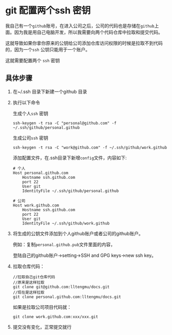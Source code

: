 # git 配置两个ssh 密钥



我自己有一个`github`账号，在进入公司之后，公司的代码也是存储在`github`上面。因为我是用自己电脑开发，所以我需要向两个代码仓库中拉取和提交代码。

这就导致如果你拿你原来的公钥给公司添加仓库访问权限的时候是拉取不到代码的，因为一个`ssh` 公钥只能用于一个账户。

这就需要配置两个 `ssh` 密钥



## 具体步骤

1. 在~/.ssh 目录下新建一个github 目录

2. 执行以下命令

   生成个人`ssh` 密钥

   ```
   ssh-keygen -t rsa -C "personal@github.com" -f ~/.ssh/github/personal.github
   ```

   生成公司`ssh` 密钥

   ```
   ssh-keygen -t rsa -C "work@github.com" -f ~/.ssh/github/work.github
   ```

   添加配置文件，在.ssh目录下新增`config`文件，内容如下:

   ```
   # 个人
   Host personal.github.com
       Hostname ssh.github.com
       port 22
       User git
       IdentityFile ~/.ssh/github/personal.github
   
   # 公司
   Host work.github.com
       Hostname ssh.github.com
       port 22
       User git
       IdentityFile ~/.ssh/github/work.github
   ```

   

3. 将生成的公钥文件添加到个人github账户或者公司的github账户。

   例如：复制`personal.github.pub`文件里面的内容，

   登陆自己的github账户->setting->SSH and GPG keys->new ssh key。

4. 拉取仓库代码：

   ```
   //拉取自己git仓库代码
   //原来是这样拉取
   git clone git@github.com:lltengmu/docs.git
   //现在是这样拉取
   git clone personal.github.com:lltengmu/docs.git
   ```

   如果是拉取公司项目代码就：

   ```
   git clone work.github.com:xxx/xxx.git
   ```

5. 提交没有变化，正常提交就行